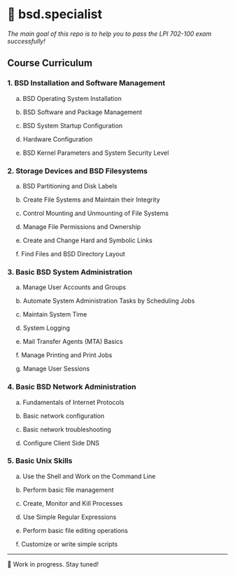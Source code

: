 # 🔖 bsd.specialist
*The main goal of this repo is to help you to pass the LPI 702-100 exam successfully!*

## Course Curriculum

### 1. BSD Installation and Software Management

  &nbsp;&nbsp;&nbsp;&nbsp; a. BSD Operating System Installation
  
  &nbsp;&nbsp;&nbsp;&nbsp; b. BSD Software and Package Management
  
  &nbsp;&nbsp;&nbsp;&nbsp; c. BSD System Startup Configuration
  
  &nbsp;&nbsp;&nbsp;&nbsp; d. Hardware Configuration
  
  &nbsp;&nbsp;&nbsp;&nbsp; e. BSD Kernel Parameters and System Security Level
    
### 2. Storage Devices and BSD Filesystems

  &nbsp;&nbsp;&nbsp;&nbsp; a. BSD Partitioning and Disk Labels
  
  &nbsp;&nbsp;&nbsp;&nbsp; b. Create File Systems and Maintain their Integrity
  
  &nbsp;&nbsp;&nbsp;&nbsp; c. Control Mounting and Unmounting of File Systems
  
  &nbsp;&nbsp;&nbsp;&nbsp; d. Manage File Permissions and Ownership
  
  &nbsp;&nbsp;&nbsp;&nbsp; e. Create and Change Hard and Symbolic Links
  
  &nbsp;&nbsp;&nbsp;&nbsp; f. Find Files and BSD Directory Layout
  
### 3. Basic BSD System Administration

  &nbsp;&nbsp;&nbsp;&nbsp; a. Manage User Accounts and Groups
  
  &nbsp;&nbsp;&nbsp;&nbsp; b. Automate System Administration Tasks by Scheduling Jobs
  
  &nbsp;&nbsp;&nbsp;&nbsp; c. Maintain System Time
  
  &nbsp;&nbsp;&nbsp;&nbsp; d. System Logging
  
  &nbsp;&nbsp;&nbsp;&nbsp; e. Mail Transfer Agents (MTA) Basics
  
  &nbsp;&nbsp;&nbsp;&nbsp; f. Manage Printing and Print Jobs
  
  &nbsp;&nbsp;&nbsp;&nbsp; g. Manage User Sessions
  
### 4. Basic BSD Network Administration

  &nbsp;&nbsp;&nbsp;&nbsp; a. Fundamentals of Internet Protocols
  
  &nbsp;&nbsp;&nbsp;&nbsp; b. Basic network configuration
  
  &nbsp;&nbsp;&nbsp;&nbsp; c. Basic network troubleshooting
  
  &nbsp;&nbsp;&nbsp;&nbsp; d. Configure Client Side DNS
  
### 5. Basic Unix Skills

  &nbsp;&nbsp;&nbsp;&nbsp; a. Use the Shell and Work on the Command Line
  
  &nbsp;&nbsp;&nbsp;&nbsp; b. Perform basic file management
  
  &nbsp;&nbsp;&nbsp;&nbsp; c. Create, Monitor and Kill Processes
  
  &nbsp;&nbsp;&nbsp;&nbsp; d. Use Simple Regular Expressions
  
  &nbsp;&nbsp;&nbsp;&nbsp; e. Perform basic file editing operations
  
  &nbsp;&nbsp;&nbsp;&nbsp; f. Customize or write simple scripts
  
---
  
👷 Work in progress. Stay tuned!
